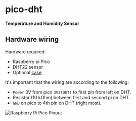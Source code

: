 # pico-dht

**Temperature and Humidity Sensor**

## Hardware wiring

Hardware required:

- Raspberry pi Pico
- DHT22 sensor
- Optional [case](https://www.printables.com/model/1116831-raspberry-pi-pico-w-dht22-temperature-sensor-enclo)

It's important that the wiring are according to the following:

- `Power`  3V from pico `3V3(OUT)` to first pin from left on DHT.
- Resistor (10 kOhm) between first and second pi on DHT.
- `GND` on pico to 4th pin on DHT (right most).

![Raspberry Pi Pico Pinout](https://www.raspberrypi.com/documentation/microcontrollers/images/picow-pinout.svg)

